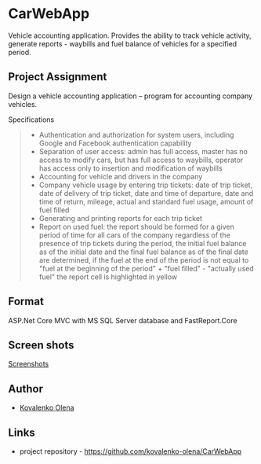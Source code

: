 # CarWebApp

Vehicle accounting application. Provides the ability to track vehicle activity, generate reports - waybills and fuel balance of vehicles for a specified period.

## Project Assignment

Design a vehicle accounting application – program for accounting company vehicles.

 
Specifications 

> * Authentication and authorization for system users, including Google and Facebook authentication capability
> * Separation of user access: admin has full access, master has no access to modify cars, but has full access to waybills, operator has access only to insertion and modification of waybills
> * Accounting for vehicle and drivers in the company
> * Company vehicle usage by entering trip tickets: date of trip ticket, date of delivery of trip ticket, date and time of departure, date and time of return, mileage, actual and standard fuel usage, amount of fuel filled
> * Generating and printing reports for each trip ticket
> * Report on used fuel: the report should be formed for a given period of time for all cars of the company regardless of the presence of trip tickets during the period, the initial fuel balance as of the initial date and the final fuel balance as of the final date are determined, if the fuel at the end of the period is not equal to "fuel at the beginning of the period" + "fuel filled" - "actually used fuel" the report cell is highlighted in yellow

## Format

ASP.Net Core MVC with MS SQL Server database and FastReport.Core

## Screen shots

[Screenshots](https://github.com/kovalenko-olena/CarWebApp/tree/master/CarWebApp/wwwroot/doc/screenshots)

## Author

* [Kovalenko Olena](https://github.com/kovalenko-olena)

## Links

* project repository - https://github.com/kovalenko-olena/CarWebApp

